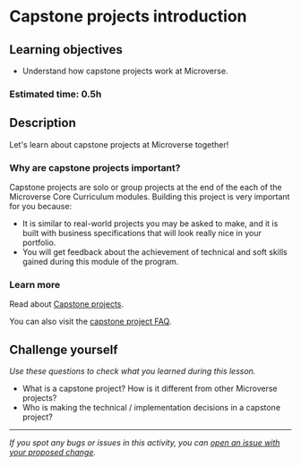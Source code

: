 # Capstone projects introduction

## Learning objectives

- Understand how capstone projects work at Microverse.

### Estimated time: 0.5h

## Description
Let's learn about capstone projects at Microverse together!

### Why are capstone projects important?
Capstone projects are solo or group projects at the end of the each of the Microverse Core Curriculum modules. Building this project is very important for you because:

- It is similar to real-world projects you may be asked to make, and it is built with business specifications that will look really nice in your portfolio.
- You will get feedback about the achievement of technical and soft skills gained during this module of the program.

### Learn more



Read about [Capstone projects](https://github.com/microverseinc/curriculum-professional-skills/blob/main/becoming-a-remote-professional/capstone-projects-at-microverse.md).

You can also visit the [capstone project FAQ](https://microverse.zendesk.com/hc/en-us/sections/360009497534-Capstone-Projects).

## Challenge yourself
*Use these questions to check what you learned during this lesson.* 

- What is a capstone project? How is it different from other Microverse projects?
- Who is making the technical / implementation decisions in a capstone project?


------

_If you spot any bugs or issues in this activity, you can [open an issue with your proposed change](https://github.com/microverseinc/curriculum-transversal-skills/blob/main/git-github/articles/open_issue.md)._
